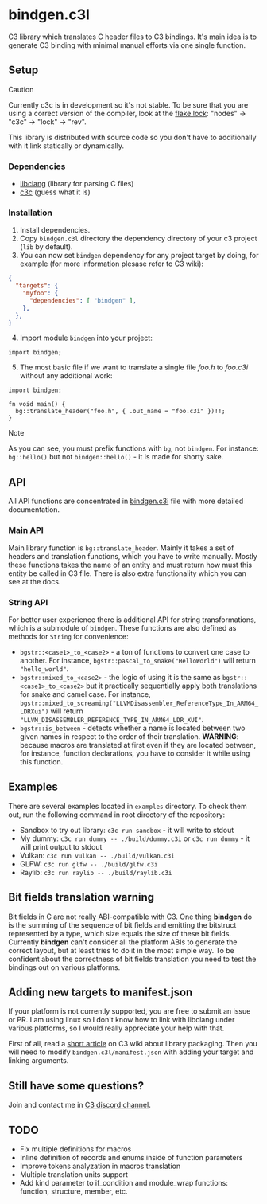 
# bindgen.c3l

C3 library which translates C header files to C3 bindings. It's main idea is to generate C3 binding with minimal manual efforts via one single function.

## Setup

> [!CAUTION]
> Currently c3c is in development so it's not stable. To be sure that you are using a correct version of the compiler, look at the [flake.lock](./flake.lock): "nodes" -> "c3c" -> "lock" -> "rev". 

This library is distributed with source code so you don't have to additionally with it link statically or dynamically.

### Dependencies

- [libclang](https://clang.llvm.org/doxygen/group__CINDEX.html) (library for parsing C files)
- [c3c](https://c3-lang.org/) (guess what it is)

### Installation

1. Install dependencies.
2. Copy `bindgen.c3l` directory the dependency directory of your c3 project (`lib` by default).
3. You can now set `bindgen` dependency for any project target by doing, for example (for more information plesase refer to C3 wiki):

```json
{
  "targets": {
    "myfoo": {
      "dependencies": [ "bindgen" ],
    },
  },
}
```

4. Import module `bindgen` into your project:

```c3
import bindgen;
```

5. The most basic file if we want to translate a single file *foo.h* to *foo.c3i* without any additional work:

```c3
import bindgen;

fn void main() {
  bg::translate_header("foo.h", { .out_name = "foo.c3i" })!!;
}
```

> [!NOTE]
> As you can see, you must prefix functions with `bg`, not `bindgen`. For instance: `bg::hello()` but not `bindgen::hello()` - it is made for shorty sake.

## API

All API functions are concentrated in [bindgen.c3i](./bindgen.c3l/bindgen.c3i) file with more detailed documentation.

### Main API

Main library function is `bg::translate_header`. Mainly it takes a set of headers and translation functions, which you have to write manually. Mostly these functions takes the name of an entity and must return how must this entity be called in C3 file. There is also extra functionality which you can see at the docs.

### String API

For better user experience there is additional API for string transformations, which is a submodule of `bindgen`. These functions are also defined as methods for `String` for convenience:

- `bgstr::<case1>_to_<case2>` - a ton of functions to convert one case to another. For instance, `bgstr::pascal_to_snake("HelloWorld")` will return `"hello_world"`.
- `bgstr::mixed_to_<case2>` - the logic of using it is the same as `bgstr::<case1>_to_<case2>` but it practically sequentially apply both translations for snake and camel case. For instance, `bgstr::mixed_to_screaming("LLVMDisassembler_ReferenceType_In_ARM64_LDRXui")` will return `"LLVM_DISASSEMBLER_REFERENCE_TYPE_IN_ARM64_LDR_XUI"`.
- `bgstr::is_between` - detects whether a name is located between two given names in respect to the order of their translation. **WARNING**: because macros are translated at first even if they are located between, for instance, function declarations, you have to consider it while using this function.

## Examples

There are several examples located in `examples` directory. To check them out, run the following command in root directory of the repository:

- Sandbox to try out library: `c3c run sandbox` - it will write to stdout
- My dummy: `c3c run dummy -- ./build/dummy.c3i` or `c3c run dummy` - it will print output to stdout
- Vulkan: `c3c run vulkan -- ./build/vulkan.c3i`
- GLFW: `c3c run glfw -- ./build/glfw.c3i`
- Raylib: `c3c run raylib -- ./build/raylib.c3i`

## Bit fields translation warning

Bit fields in C are not really ABI-compatible with C3. One thing **bindgen** do is the summing of the sequence of bit fields and emitting the bitstruct represented by a type, which size equals the size of these bit fields. Currently **bindgen** can't consider all the platform ABIs to generate the correct layout, but at least tries to do it in the most simple way. To be confident about the correctness of bit fields translation you need to test the bindings out on various platforms.

## Adding new targets to manifest.json

If your platform is not currently supported, you are free to submit an issue or PR. I am using linux so I don't know how to link with libclang under various platforms, so I would really appreciate your help with that.

First of all, read a [short article](https://c3-lang.org/misc-advanced/library-packaging/) on C3 wiki about library packaging. Then you will need to modify `bindgen.c3l/manifest.json` with adding your target and linking arguments.

## Still have some questions?

Join and contact me in [C3 discord channel](https://discord.com/channels/650345951868747808/1324455225028775946).

## TODO

- Fix multiple definitions for macros
- Inline definition of records and enums inside of function parameters
- Improve tokens analyzation in macros translation
- Multiple translation units support
- Add kind parameter to if_condition and module_wrap functions: function, structure, member, etc.


